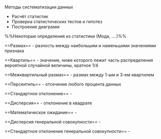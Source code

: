 Методы систематизации данных
- Расчёт статистик
- Проверка статистических тестов и гипотез
- Построение диаграмм

%%Некоторые определения из статистики (Мода, ....)%%

==Размах== - разность между наибольшим и наменьшими значениями признака

==Квартиль== - значение, ниже которого лежит часть распределения вероятной случайной величины, кратное 1/4

==Межквартильный размах== - размах между 1-ым и 3-ем квартилем 

==Персентиль== - отсечение любого процента данных

==Стандартное отклонение== - 

==Дисперсия== - отклонение в квадрате

==Математическое ожидание== - 

==Дисперсия генеральной совокупности== - 

==Стандартное отклонение генеральной совокупности== - 
